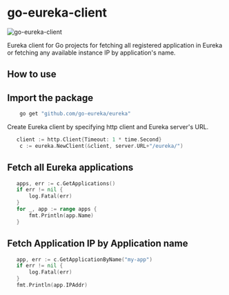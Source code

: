 # go-eureka-client

![go-eureka-client](https://github.com/oneils/go-eureka-client/actions/workflows/go.yml/badge.svg)

Eureka client for Go projects for fetching all registered application in Eureka or fetching any available instance IP by
application's name.

## How to use


## Import the package

```bash
    go get "github.com/go-eureka/eureka"
```

Create Eureka client by specifying http client and Eureka server's URL.

```go
   client := http.Client{Timeout: 1 * time.Second}
    c := eureka.NewClient(&client, server.URL+"/eureka/")
```

## Fetch all Eureka applications

```go
   apps, err := c.GetApplications()
   if err != nil {
       log.Fatal(err)
   }
   for _, app := range apps {
       fmt.Println(app.Name)
   }
```

## Fetch Application IP by Application name

```go
   app, err := c.GetApplicationByName("my-app")
   if err != nil {
       log.Fatal(err)
   }
   fmt.Println(app.IPAddr)
```
